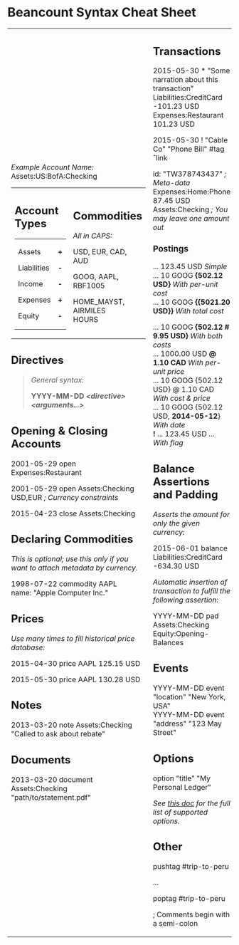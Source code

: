 Beancount Syntax Cheat Sheet
============================

<table><tbody><tr class="odd"><td><p><em>Example Account Name:</em> Assets:US:BofA:Checking</p><table><tbody><tr class="odd"><td><h2 id="account-types">Account Types</h2><table><tbody><tr class="odd"><td><p>Assets</p><p>Liabilities</p><p>Income</p><p>Expenses</p><p>Equity</p></td><td><p><strong>+</strong></p><p><strong>-</strong></p><p><strong>-</strong></p><p><strong>+</strong></p><p><strong>-</strong></p></td></tr></tbody></table></td><td><h2 id="commodities">Commodities</h2><p><em>All in CAPS:</em></p><p>USD, EUR, CAD, AUD</p><p>GOOG, AAPL, RBF1005</p><p>HOME_MAYST, AIRMILES<br />
HOURS</p></td></tr></tbody></table><h2 id="directives">Directives</h2><blockquote><p><em>General syntax:</em></p><p><strong>YYYY-MM-DD <em>&lt;directive&gt; &lt;arguments...&gt;</em></strong></p></blockquote><h2 id="opening-closing-accounts">Opening &amp; Closing Accounts</h2><p>2001-05-29 open Expenses:Restaurant</p><p>2001-05-29 open Assets:Checking USD,EUR <em>; Currency constraints</em></p><p>2015-04-23 close Assets:Checking</p><h2 id="declaring-commodities">Declaring Commodities</h2><p><em>This is optional; use this only if you want to attach metadata by currency.</em></p><p>1998-07-22 commodity AAPL<br />
name: "Apple Computer Inc."</p><h2 id="prices">Prices</h2><p><em>Use many times to fill historical price database:</em></p><p>2015-04-30 price AAPL 125.15 USD</p><p>2015-05-30 price AAPL 130.28 USD</p><h2 id="notes">Notes</h2><p>2013-03-20 note Assets:Checking "Called to ask about rebate"</p><h2 id="documents">Documents</h2><p>2013-03-20 document Assets:Checking "path/to/statement.pdf"</p></td><td><h2 id="transactions">Transactions</h2><p>2015-05-30 * "Some narration about this transaction"<br />
Liabilities:CreditCard -101.23 USD<br />
Expenses:Restaurant 101.23 USD</p><p>2015-05-30 ! "Cable Co" "Phone Bill" #tag ˆlink</p><p>id: "TW378743437" <em>; Meta-data</em><br />
Expenses:Home:Phone 87.45 USD<br />
Assets:Checking <em>; You may leave one amount out</em></p><h3 id="postings">Postings</h3><p>... 123.45 USD <em>Simple</em><br />
... 10 GOOG <strong>{502.12 USD}</strong> <em>With per-unit cost<br />
</em> ... 10 GOOG <strong>{{5021.20 USD}}</strong> <em>With total cost</em></p><p>... 10 GOOG <strong>{502.12 # 9.95 USD}</strong> <em>With both costs</em><br />
... 1000.00 USD <strong>@ 1.10 CAD</strong> <em>With per-unit price</em><br />
... 10 GOOG {502.12 USD} @ 1.10 CAD <em>With cost &amp; price</em><br />
... 10 GOOG {502.12 USD, <strong>2014-05-12</strong>} <em>With date</em><br />
<strong>!</strong> ... 123.45 USD ... <em>With flag</em></p><h2 id="balance-assertions-and-padding">Balance Assertions and Padding</h2><p><em>Asserts the amount for only the given currency:</em></p><p>2015-06-01 balance Liabilities:CreditCard -634.30 USD</p><p><em>Automatic insertion of transaction to fulfill the following assertion:</em></p><p>YYYY-MM-DD pad Assets:Checking Equity:Opening-Balances</p><h2 id="events">Events</h2><p>YYYY-MM-DD event "location" "New York, USA"<br />
YYYY-MM-DD event "address" "123 May Street"</p><h2 id="options">Options </h2><p>option "title" "My Personal Ledger"</p><p><em>See <a href="07_beancount_options_reference.md"><span class="underline">this doc</span></a> for the full list of supported options.</em></p><h2 id="other">Other</h2><p>pushtag #trip-to-peru</p><p>...</p><p>poptag #trip-to-peru</p><p>; Comments begin with a semi-colon</p></td></tr></tbody></table>
